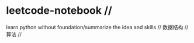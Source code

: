 # leetcode-notebook //
learn python without foundation/summarize the idea and skills //
数据结构 //
算法 //
